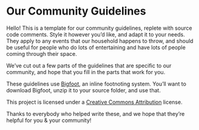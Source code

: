 # Our Community Guidelines

Hello! This is a template for our community guidelines, replete with source code comments. Style it however you’d like, and adapt it to your needs. They apply to any events that our household happens to throw, and should be useful for people who do lots of entertaining and have lots of people coming through their space.

We’ve cut out a few parts of the guidelines that are specific to our community, and hope that you fill in the parts that work for you.

These guidelines use [Bigfoot](http://www.bigfootjs.com), an inline footnoting system. You’ll want to download Bigfoot, unzip it to your source folder, and use that.

This project is licensed under a [Creative Commons Attribution](https://creativecommons.org/licenses/by/3.0/) license.

Thanks to everybody who helped write these, and we hope that they’re helpful for you & your community!
